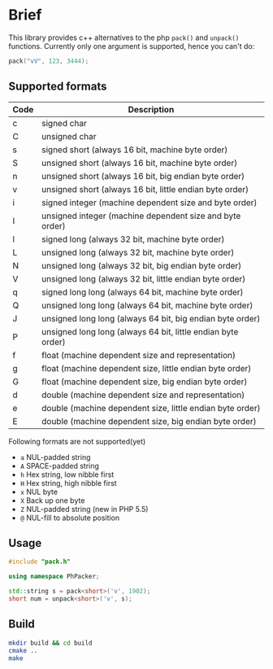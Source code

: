 # Brief

This library provides c++ alternatives to the php `pack()` and `unpack()` functions. Currently only one argument is supported, hence you can't do:
```cpp
pack("vV", 123, 3444);
```

## Supported formats

|Code| Description  |
|--|--|
|c | signed char   |
|C | unsigned char |
|s | signed short (always 16 bit, machine byte order)  |
|S | unsigned short (always 16 bit, machine byte order)  |
|n | unsigned short (always 16 bit, big endian byte order)  |
|v | unsigned short (always 16 bit, little endian byte order)  |
|i | signed integer (machine dependent size and byte order)  |
|I | unsigned integer (machine dependent size and byte order)  |
|l | signed long (always 32 bit, machine byte order) |
|L | unsigned long (always 32 bit, machine byte order) |
|N | unsigned long (always 32 bit, big endian byte order)  |
|V | unsigned long (always 32 bit, little endian byte order) |
|q | signed long long (always 64 bit, machine byte order) |
|Q | unsigned long long (always 64 bit, machine byte order) |
|J | unsigned long long (always 64 bit, big endian byte order) |
|P | unsigned long long (always 64 bit, little endian byte order) |
|f | float (machine dependent size and representation) |
|g | float (machine dependent size, little endian byte order) |
|G | float (machine dependent size, big endian byte order) |
|d | double (machine dependent size and representation) |
|e | double (machine dependent size, little endian byte order) |
|E | double (machine dependent size, big endian byte order) |

Following formats are not supported(yet)
- `a`	NUL-padded string
- `A`	SPACE-padded string
- `h`	Hex string, low nibble first
- `H`	Hex string, high nibble first
- `x`	NUL byte
- `X`	Back up one byte
- `Z`	NUL-padded string (new in PHP 5.5)
- `@`	NUL-fill to absolute position


## Usage

```cpp
#include "pack.h"

using namespace PhPacker;

std::string s = pack<short>('v', 1902);
short num = unpack<short>('v', s);
```

## Build

```sh
mkdir build && cd build
cmake ..
make
```
